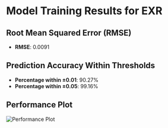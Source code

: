 # Model Training Results for EXR

## Root Mean Squared Error (RMSE)
- **RMSE**: 0.0091

## Prediction Accuracy Within Thresholds
- **Percentage within ±0.01**: 90.27%
- **Percentage within ±0.05**: 99.16%

## Performance Plot
![Performance Plot](../imgs/EXR.png)
